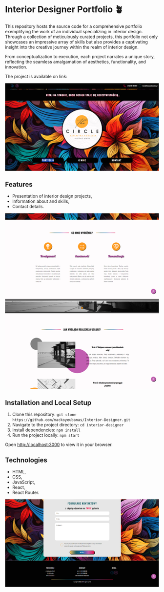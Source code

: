 # Interior Designer Portfolio 🪴

This repository hosts the source code for a comprehensive portfolio exemplifying the work of an individual specializing in interior design. Through a collection of meticulously curated projects, this portfolio not only showcases an impressive array of skills but also provides a captivating insight into the creative journey within the realm of interior design.

From conceptualization to execution, each project narrates a unique story, reflecting the seamless amalgamation of aesthetics, functionality, and innovation.

The project is available on link: 

![Project Preview](screens/screen-1.png)

## Features

-   Presentation of interior design projects,
-   Information about and skills,
-   Contact details.

![Project Preview](screens/screen-2.png)
![Project Preview](screens/screen-3.png)

## Installation and Local Setup

1. Clone this repository: `git clone https://github.com/mackoyeubanas/Interior-Designer.git`
2. Navigate to the project directory: `cd interior-designer`
3. Install dependencies: `npm install`
4. Run the project locally: `npm start`

Open [http://localhost:3000](http://localhost:3000) to view it in your browser.

## Technologies

-   HTML,
-   CSS,
-   JavaScript,
-   React,
-   React Router.

![Project Preview](screens/screen-4.png)
